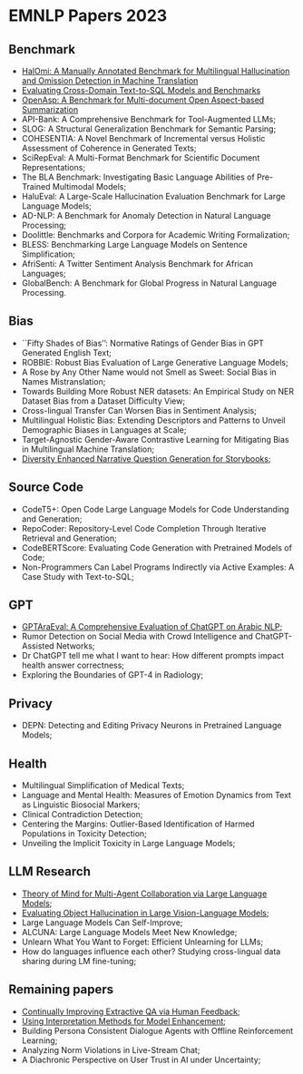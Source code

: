 # EMNLP Papers 2023

## Benchmark 

- [HalOmi: A Manually Annotated Benchmark for Multilingual Hallucination and Omission Detection in Machine Translation](HalOmi.pdf)
- [Evaluating Cross-Domain Text-to-SQL Models and Benchmarks](Text-to-SQL.pdf)
- [OpenAsp: A Benchmark for Multi-document Open Aspect-based Summarization](OpenASP.pdf)
- API-Bank: A Comprehensive Benchmark for Tool-Augmented LLMs;
- SLOG: A Structural Generalization Benchmark for Semantic Parsing;
- COHESENTIA: A Novel Benchmark of Incremental versus Holistic Assessment of Coherence in Generated Texts;
- SciRepEval: A Multi-Format Benchmark for Scientific Document Representations;
- The BLA Benchmark: Investigating Basic Language Abilities of Pre-Trained Multimodal Models;
- HaluEval: A Large-Scale Hallucination Evaluation Benchmark for Large Language Models;
- AD-NLP: A Benchmark for Anomaly Detection in Natural Language Processing;
- Doolittle: Benchmarks and Corpora for Academic Writing Formalization;
- BLESS: Benchmarking Large Language Models on Sentence Simplification;
- AfriSenti: A Twitter Sentiment Analysis Benchmark for African Languages;
- GlobalBench: A Benchmark for Global Progress in Natural Language Processing.

## Bias 

- ``Fifty Shades of Bias’’: Normative Ratings of Gender Bias in GPT Generated English Text;
- ROBBIE: Robust Bias Evaluation of Large Generative Language Models;
- A Rose by Any Other Name would not Smell as Sweet: Social Bias in Names Mistranslation;
- Towards Building More Robust NER datasets: An Empirical Study on NER Dataset Bias from a Dataset Difficulty View;
- Cross-lingual Transfer Can Worsen Bias in Sentiment Analysis;
- Multilingual Holistic Bias: Extending Descriptors and Patterns to Unveil Demographic Biases in Languages at Scale;
- Target-Agnostic Gender-Aware Contrastive Learning for Mitigating Bias in Multilingual Machine Translation;
- [Diversity Enhanced Narrative Question Generation for Storybooks](Storybooks.pdf);  


## Source Code 

- CodeT5+: Open Code Large Language Models for Code Understanding and Generation;
- RepoCoder: Repository-Level Code Completion Through Iterative Retrieval and Generation;
- CodeBERTScore: Evaluating Code Generation with Pretrained Models of Code;
- Non-Programmers Can Label Programs Indirectly via Active Examples: A Case Study with Text-to-SQL;

## GPT

- [GPTAraEval: A Comprehensive Evaluation of ChatGPT on Arabic NLP](GPTAraEval.pdf);
- Rumor Detection on Social Media with Crowd Intelligence and ChatGPT-Assisted Networks;
- Dr ChatGPT tell me what I want to hear: How different prompts impact health answer correctness;
- Exploring the Boundaries of GPT-4 in Radiology;

## Privacy 

- DEPN: Detecting and Editing Privacy Neurons in Pretrained Language Models;

## Health

- Multilingual Simplification of Medical Texts;
- Language and Mental Health: Measures of Emotion Dynamics from Text as Linguistic Biosocial Markers;
- Clinical Contradiction Detection;
- Centering the Margins: Outlier-Based Identification of Harmed Populations in Toxicity Detection;
- Unveiling the Implicit Toxicity in Large Language Models;

## LLM Research

- [Theory of Mind for Multi-Agent Collaboration via Large Language Models](Theory-of-Mind.pdf);
- [Evaluating Object Hallucination in Large Vision-Language Models](Object-Hallucination.pdf);
- Large Language Models Can Self-Improve;
- ALCUNA: Large Language Models Meet New Knowledge;
- Unlearn What You Want to Forget: Efficient Unlearning for LLMs;
- How do languages influence each other? Studying cross-lingual data sharing during LM fine-tuning;


## Remaining papers 

- [Continually Improving Extractive QA via Human Feedback](Improving-Extractive-QA.pdf);
- [Using Interpretation Methods for Model Enhancement](Interpretation-Methods.pdf);
- Building Persona Consistent Dialogue Agents with Offline Reinforcement Learning;
- Analyzing Norm Violations in Live-Stream Chat;
- A Diachronic Perspective on User Trust in AI under Uncertainty;



